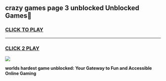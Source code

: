 
## crazy games page 3 unblocked Unblocked Games👋
<h3>
<a href="https://premium.freeplayer.one?title=crazy_games_page_3_unblocked&ref=16F">CLICK TO PLAY</a></h3>
<hr>

<h3>
<a href="https://premium.freeplayer.one?title=crazy_games_page_3_unblocked&ref=16F">CLICK 2 PLAY</a>
  
</h3>

<a href="https://premium.freeplayer.one?title=crazy_games_page_3_unblocked&ref=16F/"><img src="https://clearcache.store/games.png"></a>


**worlds hardest game unblocked: Your Gateway to Fun and Accessible Online Gaming**
